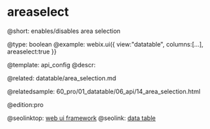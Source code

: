 areaselect
=============

@short:
	enables/disables area selection 

@type: boolean
@example:
webix.ui({
	view:"datatable",
    columns:[...],
    areaselect:true
}}

@template:	api_config
@descr:

@related:
datatable/area_selection.md

@relatedsample:
60_pro/01_datatable/06_api/14_area_selection.html

@edition:pro

@seolinktop: [web ui framework](https://webix.com)
@seolink: [data table](https://webix.com/widget/datatable/)